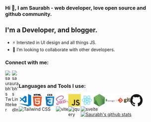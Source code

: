 ### Hi 👋, I am Saurabh - web developer, love open source and github community.

## I'm a Developer, and blogger.

- ⚡ Intersted in UI design and all things JS.
- 👯 I’m looking to collaborate with other developers.

### Connect with me:

[<img align="left" alt="saurabh's Twitter" width="22px" src="https://cdn.jsdelivr.net/npm/simple-icons@v3/icons/twitter.svg" />][twitter]
[<img align="left" alt="saurabh's LinkedIn" width="22px" src="https://cdn.jsdelivr.net/npm/simple-icons@v3/icons/linkedin.svg" />][linkedin]

<br />

### Languages and Tools I use:

<div style="">
  <img title="Visual Studio code" align="left" alt="Visual Studio Code" width="40px" src="https://raw.githubusercontent.com/github/explore/80688e429a7d4ef2fca1e82350fe8e3517d3494d/topics/visual-studio-code/visual-studio-code.png" />
  <img title="HTML5" align="left" alt="HTML5" width="40px" src="https://raw.githubusercontent.com/github/explore/80688e429a7d4ef2fca1e82350fe8e3517d3494d/topics/html/html.png" />
  <img title="CSS3" align="left" alt="CSS3" width="40px" src="https://raw.githubusercontent.com/github/explore/80688e429a7d4ef2fca1e82350fe8e3517d3494d/topics/css/css.png" />
  <img title="Sass" align="left" alt="Sass" width="40px" src="https://raw.githubusercontent.com/github/explore/80688e429a7d4ef2fca1e82350fe8e3517d3494d/topics/sass/sass.png" />
  <img title="JavaScript" align="left" alt="JavaScript" width="40px" src="https://raw.githubusercontent.com/github/explore/80688e429a7d4ef2fca1e82350fe8e3517d3494d/topics/javascript/javascript.png" />
  <img title="React" align="left" alt="React" width="40px" src="https://raw.githubusercontent.com/github/explore/80688e429a7d4ef2fca1e82350fe8e3517d3494d/topics/react/react.png" />
  <img title="Nodejs" align="left" alt="Nodejs" width="40px" src="https://raw.githubusercontent.com/github/explore/80688e429a7d4ef2fca1e82350fe8e3517d3494d/topics/nodejs/nodejs.png" />
  <img title="MongoDB" align="left" alt="MongoDB" width="40px" src="https://raw.githubusercontent.com/github/explore/80688e429a7d4ef2fca1e82350fe8e3517d3494d/topics/mongodb/mongodb.png" />
  <img title="Git" align="left" alt="Git" width="40px" src="https://raw.githubusercontent.com/github/explore/80688e429a7d4ef2fca1e82350fe8e3517d3494d/topics/git/git.png" />
  <img title="Github" align="left" alt="GitHub" width="40px" src="https://raw.githubusercontent.com/github/explore/78df643247d429f6cc873026c0622819ad797942/topics/github/github.png" />
  <img title="Tailwind CSS" align="left" alt="Tailwind CSS" width="120px" src="https://camo.githubusercontent.com/53b9876cd8e38928387c6824043b0e2772b15b1bfdb7f42d0864216abbf3dfe8/68747470733a2f2f7265666163746f72696e6775692e6e7963332e63646e2e6469676974616c6f6365616e7370616365732e636f6d2f7461696c77696e642d6c6f676f2e737667" />
  <img title="Vite" align="left" alt="vite" width="40px" src="https://camo.githubusercontent.com/61e102d7c605ff91efedb9d7e47c1c4a07cef59d3e1da202fd74f4772122ca4e/68747470733a2f2f766974656a732e6465762f6c6f676f2e737667" />
  <img title="jQuery" align="left" alt="jquery" width="40px" src="https://avatars.githubusercontent.com/u/70142?s=40" />
  <img title="Svelte" title="svelte" align="left" alt="svelte" width="120px" src="https://svelte.dev/svelte-logo-horizontal.svg" />
</div>

<br />
<br />


[![Saurabh's github stats](https://github-readme-stats.vercel.app/api?username=saurabh-33)](https://github.com/anuraghazra/github-readme-stats)

[twitter]: https://twitter.com/saurabh__33
[linkedin]: https://linkedin.com/in/saurabh-33
